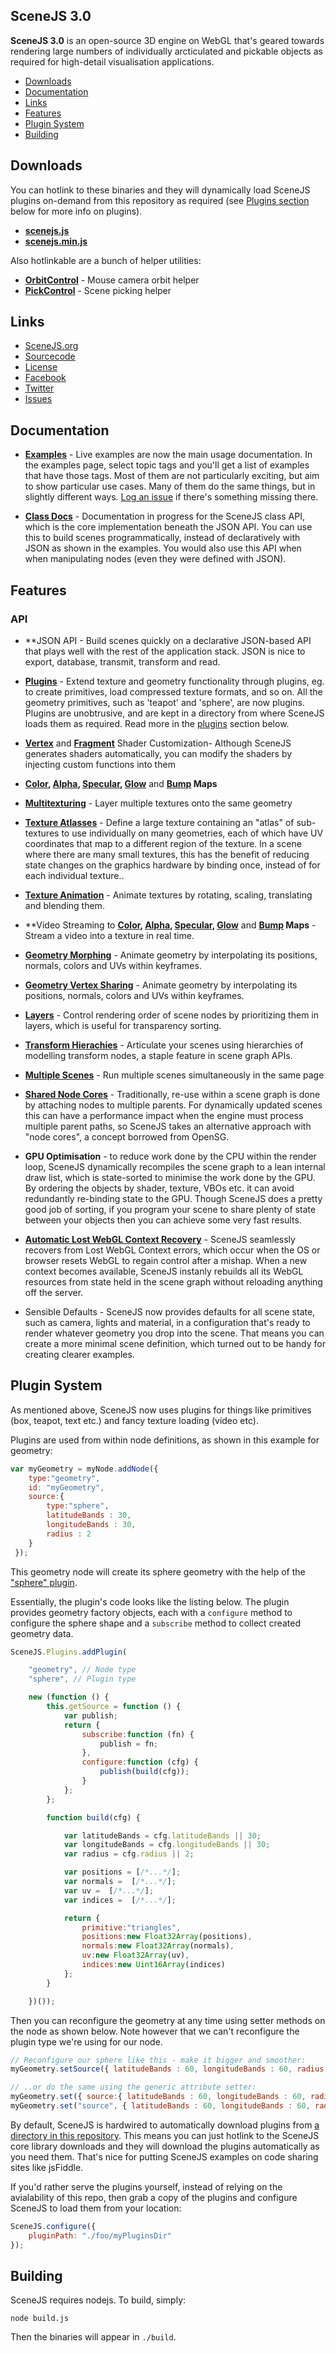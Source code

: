 ## SceneJS 3.0

**SceneJS 3.0** is an open-source 3D engine on WebGL that's geared towards rendering large numbers of individually
arcticulated and pickable objects as required for high-detail visualisation applications.

* [Downloads](#downloads)
* [Documentation](#documentation)
* [Links](#links)
* [Features](#features)
* [Plugin System](#plugin-system)
* [Building](#building)

## Downloads

You can hotlink to these binaries and they will dynamically load SceneJS plugins on-demand from this repository as
required (see [Plugins section](#plugin-system) below for more info on plugins).

* **[scenejs.js](http://xeolabs.github.com/scenejs/build/latest/scenejs.js)**
* **[scenejs.min.js](http://xeolabs.github.com/scenejs/build/latest/scenejs.min.js)**

Also hotlinkable are a bunch of helper utilities:

* **[OrbitControl](http://xeolabs.github.com/scenejs/build/latest/extras/orbitControl.js)** -
Mouse camera orbit helper
* **[PickControl](http://xeolabs.github.com/scenejs/build/latest/extras/pickControl.js)** -
Scene picking helper

## Links

 * [SceneJS.org](http://scenejs.org)
 * [Sourcecode](https://github.com/xeolabs/scenejs)
 * [License](http://scenejs.org/license/index.html)
 * [Facebook](http://www.facebook.com/group.php?gid=350488973712)
 * [Twitter](http://twitter.com/xeolabs)
 * [Issues](https://github.com/xeolabs/scenejs/issues?sort=created&direction=desc&state=open)

## Documentation

* **[Examples](http://xeolabs.github.com/scenejs/examples/index.html)** -
Live examples are now the main usage documentation. In the examples page, select topic tags and you'll get a list of examples
   that have those tags. Most of them are not particularly exciting, but aim to show particular use cases. Many of them do
   the same things, but in slightly different ways. [Log an issue](https://github.com/xeolabs/scenejs/issues) if there's something missing there.

* **[Class Docs](http://xeolabs.github.com/scenejs/docs/index.html)** -
Documentation in progress for the SceneJS class API, which is the core implementation beneath the JSON API. You can use this
to build scenes programmatically, instead of declaratively with JSON as shown in the examples. You would also use this API when
   when manipulating nodes (even they were defined with JSON).

## Features

### API

* **JSON API - Build scenes quickly on a declarative JSON-based API that plays well with the rest of the application stack.
JSON is nice to export, database, transmit, transform and read.

* **[Plugins](http://xeolabs.github.io/scenejs/examples/index.html?page=pluginPullStream)** - Extend texture and geometry functionality through plugins, eg. to create primitives, load
compressed texture formats, and so on. All the geometry primitives, such as 'teapot' and 'sphere', are now plugins.
Plugins are unobtrusive, and are kept in a directory from where SceneJS loads them as required. Read more in the [plugins](#plugins) section below.

* **[Vertex](http://xeolabs.github.io/scenejs/examples/index.html?page=vertexDisplaceShader)** and
**[Fragment](http://xeolabs.github.io/scenejs/examples/index.html?page=xrayShader)** Shader Customization- Although SceneJS generates shaders automatically,
you can modify the shaders by injecting custom functions into them

* **[Color](http://xeolabs.github.io/scenejs/examples/index.html?page=colorMap), [Alpha](http://xeolabs.github.io/scenejs/examples/index.html?page=alphaMap),
[Specular](http://xeolabs.github.io/scenejs/examples/index.html?page=specularMap), [Glow](http://xeolabs.github.io/scenejs/examples/index.html?page=glowMap)**
 and **[Bump](http://xeolabs.github.io/scenejs/examples/index.html?page=bumpMap) Maps**

* **[Multitexturing](http://xeolabs.github.io/scenejs/examples/index.html?page=multitexturing)** - Layer multiple textures onto the same geometry

* **[Texture Atlasses](http://xeolabs.github.io/scenejs/examples/index.html?page=textureAtlas)** -  Define a large texture
containing an "atlas" of sub-textures to use individually on many geometries, each of which have UV coordinates that map
to a different region of the texture. In a scene where there are many small textures, this has the benefit of reducing
state changes on the graphics hardware by binding once, instead of for each individual texture..

* **[Texture Animation](http://xeolabs.github.io/scenejs/examples/index.html?page=colorMapAnimation)** - Animate textures by rotating, scaling,
translating and blending them.

* **Video Streaming to **[Color](http://xeolabs.github.io/scenejs/examples/index.html?page=videoColorMap), [Alpha](http://xeolabs.github.io/scenejs/examples/index.html?page=videoAlphaMap),
[Specular](http://xeolabs.github.io/scenejs/examples/index.html?page=videoSpecularMap), [Glow](http://xeolabs.github.io/scenejs/examples/index.html?page=videoGlowMap)**
 and **[Bump](http://xeolabs.github.io/scenejs/examples/index.html?page=videoBumpMap) Maps** - Stream a video into a texture in real time.

* **[Geometry Morphing](http://xeolabs.github.io/scenejs/examples/index.html?page=geometryMorphing)** - Animate geometry by interpolating its
positions, normals, colors and UVs within keyframes.

* **[Geometry Vertex Sharing](http://xeolabs.github.io/scenejs/examples/index.html?page=vertexSharing)** - Animate geometry by interpolating its
positions, normals, colors and UVs within keyframes.

* **[Layers](http://xeolabs.github.io/scenejs/examples/index.html?page=transparencySorting)** - Control rendering order of scene nodes by prioritizing them
in layers, which is useful for transparency sorting.

* **[Transform Hierachies](http://xeolabs.github.io/scenejs/examples/index.html?page=transformHierarchy)** - Articulate your scenes using hierarchies of
modelling transform nodes, a staple feature in scene graph APIs.

* **[Multiple Scenes](http://xeolabs.github.io/scenejs/examples/index.html?page=multipleScenes)** - Run multiple scenes simultaneously in the same page

* **[Shared Node Cores](http://xeolabs.github.io/scenejs/examples/index.html?page=sharedNodeCores)** - Traditionally, re-use within a scene
graph is done by attaching nodes to multiple parents. For dynamically updated scenes this can have a performance impact
when the engine must process multiple parent paths, so SceneJS takes an alternative approach with "node cores", a concept
borrowed from OpenSG.

* **GPU Optimisation** - to reduce work done by the CPU within the render loop, SceneJS dynamically recompiles the
scene graph to a lean internal draw list, which is state-sorted to minimise the work done by the GPU. By ordering the
objects by shader, texture, VBOs etc. it can avoid redundantly re-binding state to the GPU. Though SceneJS does a pretty
good job of sorting, if you program your scene to share plenty of state between your objects then you can achieve some very
fast results.

* **[Automatic Lost WebGL Context Recovery](http://xeolabs.github.io/scenejs/examples/index.html?page=webglContextLost)** -
SceneJS seamlessly recovers from Lost WebGL Context errors, which occur when the OS or browser resets
WebGL to regain control after a mishap. When a new context becomes available, SceneJS instanly rebuilds all its WebGL resources
from state held in the scene graph without reloading anything off the server.

* Sensible Defaults - SceneJS now provides defaults for all scene state, such
 as camera, lights and material, in a configuration that's ready to render whatever geometry you drop into the scene. That means you
 can create a more minimal scene definition, which turned out to be handy for creating clearer examples.

## Plugin System

As mentioned above, SceneJS now uses plugins for things like primitives (box, teapot, text etc.) and fancy
texture loading (video etc).

Plugins are used from within node definitions, as shown in this example for geometry:

```javascript
var myGeometry = myNode.addNode({
    type:"geometry",
    id: "myGeometry",
    source:{
        type:"sphere",
        latitudeBands : 30,
        longitudeBands : 30,
        radius : 2
    }
 });
```

This geometry node will create its sphere geometry with the help of the ["sphere" plugin](./build/latest/plugins/geometry/sphere.js).

Essentially, the plugin's code looks like the listing below. The plugin provides geometry factory objects, each with
a ```configure``` method to configure the sphere shape and a ```subscribe``` method to collect created geometry data.

```javascript
SceneJS.Plugins.addPlugin(

    "geometry", // Node type
    "sphere", // Plugin type

    new (function () {
        this.getSource = function () {
            var publish;
            return {
                subscribe:function (fn) {
                    publish = fn;
                },
                configure:function (cfg) {
                    publish(build(cfg));
                }
            };
        };

        function build(cfg) {

            var latitudeBands = cfg.latitudeBands || 30;
            var longitudeBands = cfg.longitudeBands || 30;
            var radius = cfg.radius || 2;

            var positions = [/*...*/];
            var normals =  [/*...*/];
            var uv =  [/*...*/];
            var indices =  [/*...*/];

            return {
                primitive:"triangles",
                positions:new Float32Array(positions),
                normals:new Float32Array(normals),
                uv:new Float32Array(uv),
                indices:new Uint16Array(indices)
            };
        }

    })());
```

Then you can reconfigure the geometry at any time using setter methods on the node as shown below. Note however that we
can't reconfigure the plugin type we're using for our node.

```javascript
// Reconfigure our sphere like this - make it bigger and smoother:
myGeometry.setSource({ latitudeBands : 60, longitudeBands : 60, radius : 3 });

// ..or do the same using the generic attribute setter:
myGeometry.set({ source:{ latitudeBands : 60, longitudeBands : 60, radius : 3 } });
myGeometry.set("source", { latitudeBands : 60, longitudeBands : 60, radius : 3 });
```


By default, SceneJS is hardwired to automatically download plugins from [a directory in this repository](build/latest/plugins). This means you can
 just hotlink to the SceneJS core library downloads and they will download the plugins automatically as you need them. That's
 nice for putting SceneJS examples on code sharing sites like jsFiddle.

If you'd rather serve the plugins yourself, instead of relying on the avialability of this repo, then grab a copy of the
plugins and configure SceneJS to load them from your location:

 ```javascript
 SceneJS.configure({
     pluginPath: "./foo/myPluginsDir"
 });
 ```

## Building

SceneJS requires nodejs. To build, simply:

```node build.js```

Then the binaries will appear in ```./build```.



